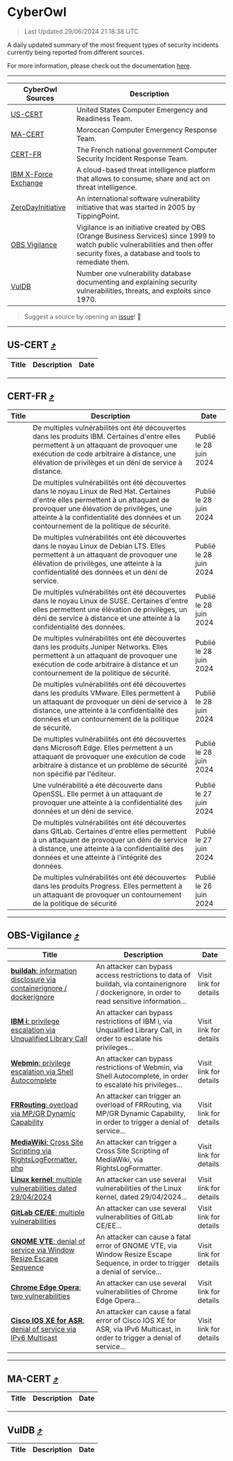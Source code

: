 
 <div id='top'></div>

# CyberOwl

 > Last Updated 29/06/2024 21:18:38 UTC
 
 A daily updated summary of the most frequent types of security incidents currently being reported from different sources.
 
 For more information, please check out the documentation [here](./docs/README.md).
 
 ---
 |CyberOwl Sources|Description|
 |---|---|
 |[US-CERT](#us-cert-arrow_heading_up)|United States Computer Emergency and Readiness Team.|
 |[MA-CERT](#ma-cert-arrow_heading_up)|Moroccan Computer Emergency Response Team.|
 |[CERT-FR](#cert-fr-arrow_heading_up)|The French national government Computer Security Incident Response Team.|
 |[IBM X-Force Exchange](#ibmcloud-arrow_heading_up)|A cloud-based threat intelligence platform that allows to consume, share and act on threat intelligence.|
 |[ZeroDayInitiative](#zerodayinitiative-arrow_heading_up)|An international software vulnerability initiative that was started in 2005 by TippingPoint.|
 |[OBS Vigilance](#obs-vigilance-arrow_heading_up)|Vigilance is an initiative created by OBS (Orange Business Services) since 1999 to watch public vulnerabilities and then offer security fixes, a database and tools to remediate them.|
 |[VulDB](#vuldb-arrow_heading_up)|Number one vulnerability database documenting and explaining security vulnerabilities, threats, and exploits since 1970.|
 
 > Suggest a source by opening an [issue](https://github.com/karimhabush/cyberowl/issues)! :raised_hands:
 ---

## US-CERT [:arrow_heading_up:](#cyberowl)

 |Title|Description|Date|
 |---|---|---|
 
 ---

## CERT-FR [:arrow_heading_up:](#cyberowl)

 |Title|Description|Date|
 |---|---|---|
 |[](https://www.cert.ssi.gouv.fr/avis/CERTFR-2024-AVI-0529/)|De multiples vulnérabilités ont été découvertes dans les produits IBM. Certaines d'entre elles permettent à un attaquant de provoquer une exécution de code arbitraire à distance, une élévation de privilèges et un déni de service à distance.|Publié le 28 juin 2024|
 |[](https://www.cert.ssi.gouv.fr/avis/CERTFR-2024-AVI-0528/)|De multiples vulnérabilités ont été découvertes dans le noyau Linux de Red Hat. Certaines d'entre elles permettent à un attaquant de provoquer une élévation de privilèges, une atteinte à la confidentialité des données et un contournement de la politique de sécurité.|Publié le 28 juin 2024|
 |[](https://www.cert.ssi.gouv.fr/avis/CERTFR-2024-AVI-0527/)|De multiples vulnérabilités ont été découvertes dans le noyau Linux de Debian LTS. Elles permettent à un attaquant de provoquer une élévation de privilèges, une atteinte à la confidentialité des données et un déni de service.|Publié le 28 juin 2024|
 |[](https://www.cert.ssi.gouv.fr/avis/CERTFR-2024-AVI-0526/)|De multiples vulnérabilités ont été découvertes dans le noyau Linux de SUSE. Certaines d'entre elles permettent une élévation de privilèges, un déni de service à distance et une atteinte à la confidentialité des données.|Publié le 28 juin 2024|
 |[](https://www.cert.ssi.gouv.fr/avis/CERTFR-2024-AVI-0525/)|De multiples vulnérabilités ont été découvertes dans les produits Juniper Networks. Elles permettent à un attaquant de provoquer une exécution de code arbitraire à distance et un contournement de la politique de sécurité.|Publié le 28 juin 2024|
 |[](https://www.cert.ssi.gouv.fr/avis/CERTFR-2024-AVI-0524/)|De multiples vulnérabilités ont été découvertes dans les produits VMware. Elles permettent à un attaquant de provoquer un déni de service à distance, une atteinte à la confidentialité des données et un contournement de la politique de sécurité.|Publié le 28 juin 2024|
 |[](https://www.cert.ssi.gouv.fr/avis/CERTFR-2024-AVI-0523/)|De multiples vulnérabilités ont été découvertes dans Microsoft Edge. Elles permettent à un attaquant de provoquer une exécution de code arbitraire à distance et un problème de sécurité non spécifié par l'éditeur.|Publié le 28 juin 2024|
 |[](https://www.cert.ssi.gouv.fr/avis/CERTFR-2024-AVI-0522/)|Une vulnérabilité a été découverte dans OpenSSL. Elle permet à un attaquant de provoquer une atteinte à la confidentialité des données et un déni de service.|Publié le 27 juin 2024|
 |[](https://www.cert.ssi.gouv.fr/avis/CERTFR-2024-AVI-0521/)|De multiples vulnérabilités ont été découvertes dans GitLab. Certaines d'entre elles permettent à un attaquant de provoquer un déni de service à distance, une atteinte à la confidentialité des données et une atteinte à l'intégrité des données.|Publié le 27 juin 2024|
 |[](https://www.cert.ssi.gouv.fr/avis/CERTFR-2024-AVI-0520/)|De multiples vulnérabilités ont été découvertes dans les produits Progress. Elles permettent à un attaquant de provoquer un contournement de la politique de sécurité|Publié le 26 juin 2024|
 
 ---

## OBS-Vigilance [:arrow_heading_up:](#cyberowl)

 |Title|Description|Date|
 |---|---|---|
 |[<a href="https://vigilance.fr/vulnerability/buildah-information-disclosure-via-containerignore-dockerignore-44168" class="noirorange"><b>buildah</b>: information disclosure via containerignore / dockerignore</a>](https://vigilance.fr/vulnerability/buildah-information-disclosure-via-containerignore-dockerignore-44168)|An attacker can bypass access restrictions to data of buildah, via containerignore / dockerignore, in order to read sensitive information...|Visit link for details|
 |[<a href="https://vigilance.fr/vulnerability/IBM-i-privilege-escalation-via-Unqualified-Library-Call-44167" class="noirorange"><b>IBM i</b>: privilege escalation via Unqualified Library Call</a>](https://vigilance.fr/vulnerability/IBM-i-privilege-escalation-via-Unqualified-Library-Call-44167)|An attacker can bypass restrictions of IBM i, via Unqualified Library Call, in order to escalate his privileges...|Visit link for details|
 |[<a href="https://vigilance.fr/vulnerability/Webmin-privilege-escalation-via-Shell-Autocomplete-44166" class="noirorange"><b>Webmin</b>: privilege escalation via Shell Autocomplete</a>](https://vigilance.fr/vulnerability/Webmin-privilege-escalation-via-Shell-Autocomplete-44166)|An attacker can bypass restrictions of Webmin, via Shell Autocomplete, in order to escalate his privileges...|Visit link for details|
 |[<a href="https://vigilance.fr/vulnerability/FRRouting-overload-via-MP-GR-Dynamic-Capability-44162" class="noirorange"><b>FRRouting</b>: overload via MP/GR Dynamic Capability</a>](https://vigilance.fr/vulnerability/FRRouting-overload-via-MP-GR-Dynamic-Capability-44162)|An attacker can trigger an overload of FRRouting, via MP/GR Dynamic Capability, in order to trigger a denial of service...|Visit link for details|
 |[<a href="https://vigilance.fr/vulnerability/MediaWiki-Cross-Site-Scripting-via-RightsLogFormatter-php-44161" class="noirorange"><b>MediaWiki</b>: Cross Site Scripting via RightsLogFormatter.<wbr>php</wbr></a>](https://vigilance.fr/vulnerability/MediaWiki-Cross-Site-Scripting-via-RightsLogFormatter-php-44161)|An attacker can trigger a Cross Site Scripting of MediaWiki, via RightsLogFormatter.|Visit link for details|
 |[<a href="https://vigilance.fr/vulnerability/Linux-kernel-multiple-vulnerabilities-dated-29-04-2024-44160" class="noirorange"><b>Linux kernel</b>: multiple vulnerabilities dated 29/04/2024</a>](https://vigilance.fr/vulnerability/Linux-kernel-multiple-vulnerabilities-dated-29-04-2024-44160)|An attacker can use several vulnerabilities of the Linux kernel, dated 29/04/2024...|Visit link for details|
 |[<a href="https://vigilance.fr/vulnerability/GitLab-CE-EE-multiple-vulnerabilities-42419" class="noirorange"><b>GitLab CE/EE</b>: multiple vulnerabilities</a>](https://vigilance.fr/vulnerability/GitLab-CE-EE-multiple-vulnerabilities-42419)|An attacker can use several vulnerabilities of GitLab CE/EE...|Visit link for details|
 |[<a href="https://vigilance.fr/vulnerability/GNOME-VTE-denial-of-service-via-Window-Resize-Escape-Sequence-44513" class="noirorange"><b>GNOME VTE</b>: denial of service via Window Resize Escape Sequence</a>](https://vigilance.fr/vulnerability/GNOME-VTE-denial-of-service-via-Window-Resize-Escape-Sequence-44513)|An attacker can cause a fatal error of GNOME VTE, via Window Resize Escape Sequence, in order to trigger a denial of service...|Visit link for details|
 |[<a href="https://vigilance.fr/vulnerability/Chrome-Edge-Opera-two-vulnerabilities-42415" class="noirorange"><b>Chrome  Edge  Opera</b>: two vulnerabilities</a>](https://vigilance.fr/vulnerability/Chrome-Edge-Opera-two-vulnerabilities-42415)|An attacker can use several vulnerabilities of Chrome  Edge  Opera...|Visit link for details|
 |[<a href="https://vigilance.fr/vulnerability/Cisco-IOS-XE-for-ASR-denial-of-service-via-IPv6-Multicast-42408" class="noirorange"><b>Cisco IOS XE for ASR</b>: denial of service via IPv6 Multicast</a>](https://vigilance.fr/vulnerability/Cisco-IOS-XE-for-ASR-denial-of-service-via-IPv6-Multicast-42408)|An attacker can cause a fatal error of Cisco IOS XE for ASR, via IPv6 Multicast, in order to trigger a denial of service...|Visit link for details|
 
 ---

## MA-CERT [:arrow_heading_up:](#cyberowl)

 |Title|Description|Date|
 |---|---|---|
 
 ---

## VulDB [:arrow_heading_up:](#cyberowl)

 |Title|Description|Date|
 |---|---|---|
 